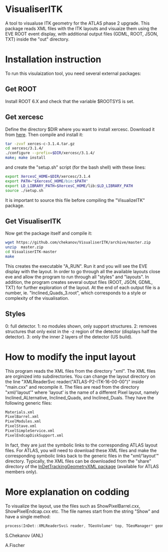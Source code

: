 # VisualiserITK
A tool to visualuse ITK geometry for the ATLAS phase 2 upgrade. 
This package reads XML files with the ITK layouts and visuaize them using the EVE ROOT event display,
with additional output files (GDML, ROOT, JSON, TXT) inside the "out" directory.

# Installation instruction

To run this visulaization tool, you need several external packages:

## Get ROOT
Install ROOT 6.X and check that the variable $ROOTSYS is set. 

## Get xercesc

Define the directory $DIR where you want to install xercesc. Download it from
[here](http://ftp-stud.hs-esslingen.de/pub/Mirrors/ftp.apache.org/dist//xerces/c/3/sources/xerces-c-3.1.4.tar.gz). 
Then compile and install it:


```bash
tar -zvxf xerces-c-3.1.4.tar.gz
cd xercesc/3.1.4/
./configure --prefix=$DIR/xercesc/3.1.4/
make; make install
```

and create the "setup.sh" script (for the bash shell)  with these lines:

```bash
export XercesC_HOME=$DIR/xercesc/3.1.4
export PATH="$XercesC_HOME/bin:$PATH"
export LD_LIBRARY_PATH=$XercesC_HOME/lib:$LD_LIBRARY_PATH
source ./setup.sh
```

It is important to source this file before compiling the "VisualizeITK" package.

 
## Get VisualiserITK

Now get the package itself and compile it:


```bash
wget https://github.com/chekanov/VisualiserITK/archive/master.zip
unzip  master.zip
cd VisualiserITK-master
make
```
  
This creates the executable "A_RUN". Run it and you will see the EVE display with the layout. In order to go through all the available layouts close eve and allow the program to run through all "styles" and "layouts".
In addition, the program creates several output files (ROOT, JSON, GDML, TXT) for further exploration of the layout.
At the end of each output file is a number, ie. "Inclined_Quads_3.root", which corresponds to a style or complexity of the visualisation.

## Styles

0: full detector.
1: no modules shown, only support structures.
2: removes structures that only exist in the -z region of the detector (displays half the detector).
3: only the inner 2 layers of the detector (US build).

# How to modify the input layout

This program reads the XML files from the directory "xml". The XML files are orginized into subdirectories. You can change 
the layout directory on the line "XMLReaderSvc reader("ATLAS-P2-ITK-16-00-00")" inside "main.cxx" and recompile it. 
The files are read from the directory "xml/'layout'" where 'layout' is the name of a different Pixel layout, namely Inclined_ALternative, Inclined_Quads, and Inclined_Duals. They have the following generic files: 
 
```bash
Materials.xml
PixelBarrel.xml
PixelModules.xml
PixelStave.xml
PixelSimpleService.xml
PixelEndcapDiskSupport.xml
```

In fact, they are just the symbolic links to the corresponding ATLAS layout files. For ATLAS, you will need to download these XML files and make the corresponding symbolic links back to the generic files in the "xml/'layout'" directory.
Typically, the XML files can be downloaded from the "share" directory of the [InDetTrackingGeometryXML package](https://svnweb.cern.ch/trac/atlasoff/browser/InnerDetector/InDetDetDescr/InDetTrackingGeometryXML/trunk/share?order=name) (available for ATLAS members only).
 
# More explanation on codding

To visualize the layout, use the files such as ShowPixelBarrel.cxx,  ShowPixelEndcap.cxx etc.
The file names start from the string "Show" and have a single method:


```c++
process(InDet::XMLReaderSvc& reader, TGeoVolume* top, TGeoManager* geom, int complexity, string infile)
```


S.Chekanov (ANL)

A.Fischer 
 


